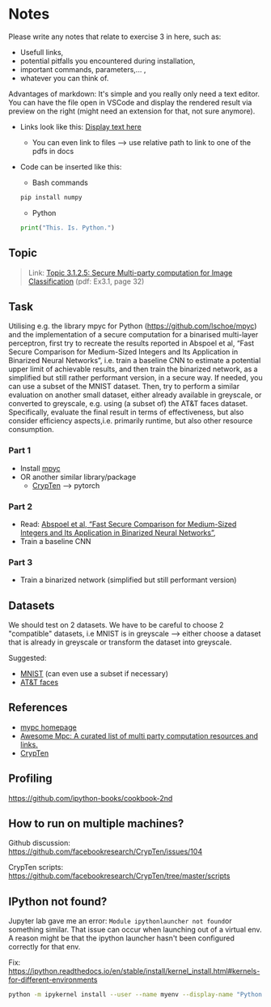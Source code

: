 # Notes

Please write any notes that relate to exercise 3 in here, such as:

- Usefull links,
- potential pitfalls you encountered during installation,
- important commands, parameters,... ,
- whatever you can think of.

Advantages of markdown:
It's simple and you really only need a text editor.
You can have the file open in VSCode and display the rendered result via preview on the right (might need an extension for that, not sure anymore).

- Links look like this: [Display text here](https://www.google.at)
  
  - You can even link to files --> use relative path to link to one of the pdfs in docs

- Code can be inserted like this:

  - Bash commands

  ```bash
  pip install numpy
    ```

  - Python

  ```python
  print("This. Is. Python.")
  ```

## Topic

> Link: [Topic 3.1.2.5: Secure Multi-party computation for Image Classification](./docs/ML_WS2020_Exercise3.1.docx.pdf) (pdf: Ex3.1, page 32)

## **Task**

Utilising e.g. the library mpyc for Python (​https://github.com/lschoe/mpyc​) and the implementation of a secure computation for a binarised multi-layer perceptron, first try to recreate the results reported in Abspoel et al, “Fast Secure Comparison for Medium-Sized Integers and Its Application in Binarized Neural Networks”, i.e. train a baseline CNN to estimate a potential upper limit of achievable results, and then train the binarized network, as a simplified but still rather performant version,  in a secure way. If needed, you can use a subset of the MNIST dataset. Then, try to perform a similar evaluation on another small dataset, either already available in greyscale, or converted to greyscale, e.g. using (a subset of) the AT&T faces dataset. Specifically, evaluate the final result in terms of effectiveness, but also consider efficiency aspects,i.e. primarily runtime, but also other resource consumption.

### **Part 1**

- Install [mpyc](​https://github.com/lschoe/mpyc​)
- OR another similar library/package
  - [CrypTen](https://github.com/facebookresearch/CrypTen) --> pytorch

### **Part 2**

- Read: [Abspoel et al, “Fast Secure Comparison for Medium-Sized Integers and Its Application in Binarized Neural Networks”](https://link.springer.com/chapter/10.1007/978-3-030-12612-4_23),
- Train a baseline CNN

### **Part 3**

- Train a binarized network (simplified but still performant version)

## Datasets

We should test on 2 datasets. We have to be careful to choose 2 "compatible" datasets, i.e MNIST is in greyscale --> either choose a dataset that is already in greyscale or transform the dataset into greyscale.

Suggested:

- [MNIST](https://www.openml.org/d/554) (can even use a subset if necessary)
- [AT&T faces](https://git-disl.github.io/GTDLBench/datasets/att_face_dataset/)

## References

- [mypc homepage](https://www.win.tue.nl/~berry/mpyc/)
- [Awesome Mpc: A curated list of multi party computation resources and links.](https://awesomeopensource.com/project/rdragos/awesome-mpc)
- [CrypTen](https://crypten.readthedocs.io/)

## Profiling

<https://github.com/ipython-books/cookbook-2nd>

## How to run on multiple machines?

Github discussion: <https://github.com/facebookresearch/CrypTen/issues/104>

CrypTen scripts: <https://github.com/facebookresearch/CrypTen/tree/master/scripts>

## IPython not found?

Jupyter lab gave me an error: `Module ipythonlauncher not found`or something similar.
That issue can occur when launching out of a virtual env.
A reason might be that the ipython launcher hasn't been configured correctly for that env.

Fix: <https://ipython.readthedocs.io/en/stable/install/kernel_install.html#kernels-for-different-environments>

```bash
python -m ipykernel install --user --name myenv --display-name "Python (myenv)"
```
